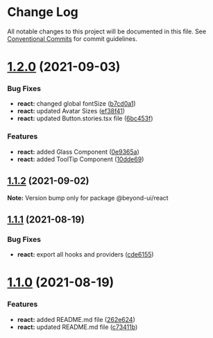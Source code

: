 # Change Log

All notable changes to this project will be documented in this file.
See [Conventional Commits](https://conventionalcommits.org) for commit guidelines.

# [1.2.0](https://github.com/renli-tech/Beyond/compare/@beyond-ui/react@1.1.1...@beyond-ui/react@1.2.0) (2021-09-03)

### Bug Fixes

- **react:** changed global fontSize ([b7cd0a1](https://github.com/renli-tech/Beyond/commit/b7cd0a1670f6a52cd02fceb0566f7a58199c63bb))
- **react:** updated Avatar Sizes ([ef38f41](https://github.com/renli-tech/Beyond/commit/ef38f41dc3309e5562c547ae0fd758d0c790bb87))
- **react:** updated Button.stories.tsx file ([6bc453f](https://github.com/renli-tech/Beyond/commit/6bc453f5fa50b78cdc677cc39b6bdb1caec4600f))

### Features

- **react:** added Glass Component ([0e9365a](https://github.com/renli-tech/Beyond/commit/0e9365ab41c49531dd6e48b5177ce6d0b234ff3a))
- **react:** added ToolTip Component ([10dde69](https://github.com/renli-tech/Beyond/commit/10dde697f2af16024de0ffd57c6e7b6e3d828b26))

## [1.1.2](https://github.com/renli-tech/Beyond/compare/@beyond-ui/react@1.1.1...@beyond-ui/react@1.1.2) (2021-09-02)

**Note:** Version bump only for package @beyond-ui/react

## [1.1.1](https://github.com/renli-tech/Beyond/compare/@beyond-ui/react@1.1.0...@beyond-ui/react@1.1.1) (2021-08-19)

### Bug Fixes

- **react:** export all hooks and providers ([cde6155](https://github.com/renli-tech/Beyond/commit/cde6155adb864b861c192aa638bfad8a11aef1dd))

# [1.1.0](https://github.com/renli-tech/Beyond/compare/@beyond-ui/react@1.0.1...@beyond-ui/react@1.1.0) (2021-08-19)

### Features

- **react:** added README.md file ([262e624](https://github.com/renli-tech/Beyond/commit/262e624d969c56b905347b7df964bced936849e1))
- **react:** updated README.md file ([c73411b](https://github.com/renli-tech/Beyond/commit/c73411b16865408d8641b29de05f84686a2d1f5f))

